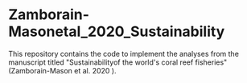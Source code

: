 # Zamborain-Masonetal_2020_Sustainability
This repository contains the code to implement the analyses from the manuscript titled "Sustainabilityof the world's coral reef fisheries" (Zamborain-Mason et al. 2020 ).
